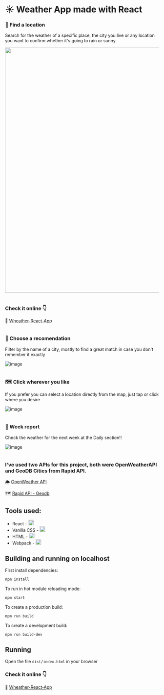 # ☀ Weather App made with React

### 📍 Find a location
Search for the weather of a specific place, the city you live or any location you want to confirm whether it's going to rain or sunny.

<img src="https://user-images.githubusercontent.com/96636507/182512649-a020da2f-4a40-4eba-a922-b8ad70b8b365.png" width="800px">

#

### Check it online 👇

🔗 [Wheather-React-App](https://geo-weather-react.netlify.app/)

#

### 📖 Choose a recomendation
Filter by the name of a city, mostly to find a great match in case you don't remember it exactly

![image](https://user-images.githubusercontent.com/96636507/182513874-0944abc5-fa2a-403f-9d67-e330af7e5a1e.png)

#

### 🗺 Click wherever you like
If you prefer you can select a location directly from the map, just tap or click where you desire

![image](https://user-images.githubusercontent.com/96636507/182513364-64ecde4c-32cb-48cb-951b-186ed2ff9d37.png)

#

### 📅 Week report
Check the weather for the next week at the Daily section!!

![image](https://user-images.githubusercontent.com/96636507/182513074-a26cf8ad-ff41-4c63-87e6-57b77fb988e0.png)

#

### I've used two APIs for this project, both were OpenWeatherAPI and GeoDB Cities from Rapid API.

🌦 [OpenWeather API](https://openweathermap.org/api)

🗺️ [Rapid API - Geodb](https://rapidapi.com/wirefreethought/api/geodb-cities/)

## Tools used:
- React - <img src="https://skillicons.dev/icons?i=react" width="18px">
- Vanilla CSS - <img src="https://skillicons.dev/icons?i=css" width="18px">
- HTML - <img src="https://skillicons.dev/icons?i=html" width="18px">
- Webpack - <img src="https://skillicons.dev/icons?i=webpack" width="18px">

## Building and running on localhost

First install dependencies:

```sh
npm install
```

To run in hot module reloading mode:

```sh
npm start
```

To create a production build:

```sh
npm run build
```

To create a development build:

```sh
npm run build-dev
```

## Running

Open the file `dist/index.html` in your browser

### Check it online 👇

🔗 [Wheather-React-App](https://weather-app-withreact.herokuapp.com/)
